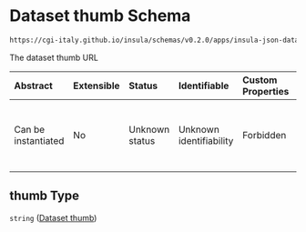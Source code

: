 # Dataset thumb Schema

```txt
https://cgi-italy.github.io/insula/schemas/v0.2.0/apps/insula-json-dataset.schema.json#/$defs/common/properties/thumb
```

The dataset thumb URL

| Abstract            | Extensible | Status         | Identifiable            | Custom Properties | Additional Properties | Access Restrictions | Defined In                                                                                               |
| :------------------ | :--------- | :------------- | :---------------------- | :---------------- | :-------------------- | :------------------ | :------------------------------------------------------------------------------------------------------- |
| Can be instantiated | No         | Unknown status | Unknown identifiability | Forbidden         | Allowed               | none                | [insula-json-dataset.schema.json\*](schemas/apps/insula-json-dataset.schema.json"open original schema") |

## thumb Type

`string` ([Dataset thumb](insula-json-dataset-defs-dataset-common-properties-properties-dataset-thumb.md))
